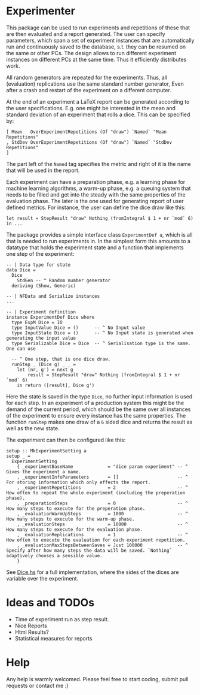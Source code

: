 # Experimenter

This package can be used to run experiments and repetitions of these that are then evaluated and a
report generated. The user can specify parameters, which span a set of experiment instances that are
automatically run and continuously saved to the database, s.t. they can be resumed on the same or
other PCs. The design allows to run different experiment instances on different PCs at the same
time. Thus it efficiently distributes work.

All random generators are repeated for the experiments. Thus, all (evaluation) replications use the
same standard number generator, Even after a crash and restart of the experiment on a different
computer.

At the end of an experiment a LaTeX report can be generated according to the user specifications.
E.g. one might be interested in the mean and standard deviation of an experiment that rolls a dice.
This can be specified by:

    [ Mean   OverExperimentRepetitions (Of "draw") `Named` "Mean Repetitions"
    , StdDev OverExperimentRepetitions (Of "draw") `Named` "StdDev Repetitions"
    ]

The part left of the `Named` tag specifies the metric and right of it is the name that will be used
in the report.

Each experiment can have a preparation phase, e.g. a learning phase for machine learning algorithms,
a warm-up phase, e.g. a queuing system that needs to be filled and get into the steady with the same
properties of the evaluation phase. The later is the one used for generating report of user defined
metrics. For instance, the user can define the dice draw like this:

    let result = StepResult "draw" Nothing (fromIntegral $ 1 + nr `mod` 6)
    in ...

The package provides a simple interface class `ExperimentDef a`, which is all that is needed to run
experiments in. In the simplest form this amounts to a datatype that holds the experiment state and
a function that implements one step of the experiment:

    -- | Data type for state
    data Dice =
      Dice
        StdGen -- ^ Random number generator
      deriving (Show, Generic)

    -- | NFData and Serialize instances
    ...

    -- | Experiment definition
    instance ExperimentDef Dice where
      type ExpM Dice = IO
      type InputValue Dice = ()      -- ^ No Input value
      type InputState Dice = ()      -- ^ No Input state is generated when generating the input value
      type Serializable Dice = Dice  -- ^ Serialisation type is the same. One can use

      -- ^ One step, that is one dice draw.
      runStep _ (Dice g) _ _ =
        let (nr, g') = next g
            result = StepResult "draw" Nothing (fromIntegral $ 1 + nr `mod` 6)
        in return ([result], Dice g')


Here the state is saved in the type `Dice`, no further input information is used for each step. In
an experiment of a production system this might be the demand of the current period, which should be
the same over all instances of the experiment to ensure every instance has the same properties. The
function `runStep` makes one draw of a `6` sided dice and returns the result as well as the new
state.

The experiment can then be configured like this:

    setup :: MkExperimentSetting a
    setup _ =
      ExperimentSetting
        { _experimentBaseName             = "dice param experiment" -- ^ Gives the experiment a name.
        , _experimentInfoParameters       = []                      -- ^ For storing information which only effects the report.
        , _experimentRepetitions          = 2                       -- ^ How often to repeat the whole experiment (including the preperation phase).
        , _preparationSteps               = 0                       -- ^ How many steps to execute for the preperation phase.
        , _evaluationWarmUpSteps          = 1000                    -- ^ How many steps to execute for the warm-up phase.
        , _evaluationSteps                = 10000                   -- ^ How many steps to execute for the evaluation phase.
        , _evaluationReplications         = 1                       -- ^ How often to execute the evaluation for each experiment repetition.
        , _evaluationMaxStepsBetweenSaves = Just 100000             -- ^ Specify after how many steps the data will be saved. `Nothing` adaptively chooses a sensible value.
        }

See [Dice.hs](examples/Dice.hs) for a full implementation, where the sides of the dices are
variable over the experiment.


# Ideas and TODOs

- Time of experiment run as step result.
- Nice Reports
- Html Results?
- Statistical measures for reports


# Help

Any help is warmly welcomed. Please feel free to start coding, submit pull requests or contact me :)
